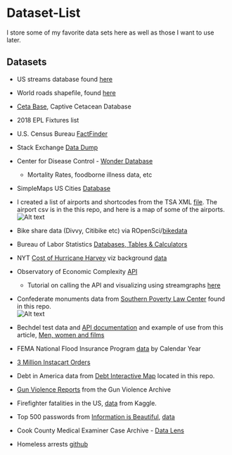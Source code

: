 # Dataset-List
I store some of my favorite data sets here as well as those I want to use later. 

## Datasets
+ US streams database found [here](http://nationalmap.gov/small_scale/atlasftp-1m.html?openChapters=chpwater#chpwater)
+ World roads shapefile, found [here](http://www.naturalearthdata.com/downloads/10m-cultural-vectors/roads/)
+ [Ceta Base](http://www.cetabase.org/), Captive Cetacean Database 
+ 2018 EPL Fixtures list
+ U.S. Census Bureau [FactFinder](https://factfinder.census.gov/faces/nav/jsf/pages/searchresults.xhtml?refresh=t#acsST)
+ Stack Exchange [Data Dump](https://archive.org/details/stackexchange)
+ Center for Disease Control - [Wonder Database](https://wonder.cdc.gov/)
  + Mortality Rates, foodborne illness data, etc 
+ SimpleMaps US Cities [Database](http://simplemaps.com/data/us-cities)
+ I created a list of airports and shortcodes from the TSA XML [file](https://www.tsa.gov/data/apcp.xml). The airport csv is in the this repo, and here is a map of some of the airports. \
![Alt text](https://github.com/awhstin/Dataset-List/blob/master/airportsv2.png "Airports by category")

+ Bike share data (Divvy, Citibike etc) via ROpenSci/[bikedata](https://github.com/ropensci/bikedata)
+ Bureau of Labor Statistics [Databases, Tables & Calculators](https://www.bls.gov/data/)
+ NYT [Cost of Hurricane Harvey](https://www.nytimes.com/interactive/2017/09/01/upshot/cost-of-hurricane-harvey-only-one-storm-comes-close.html?mcubz=1) viz background [data](https://static01.nyt.com/newsgraphics/2017/08/29/expensive-storms/79088630ae1af934d7840e104a0e3f1e8a6c7bf1/data-2.tsv)
+ Observatory of Economic Complexity [API](http://atlas.media.mit.edu/api/)
  + Tutorial on calling the API and visualizing using streamgraphs [here](http://austinwehrwein.com/tutorials/streams/)
+ Confederate monuments data from [Southern Poverty Law Center](https://splcenter.carto.com/tables/confederate_symbols/public) found in this repo. \
![Alt text](https://github.com/awhstin/Dataset-List/blob/master/states.png "States with Confederate monuments")
+ Bechdel test data and [API documentation](http://bechdeltest.com/api/v1/doc) and example of use from this article, [Men, women and films](https://www.1843magazine.com/data-graphic/what-the-numbers-say/men-women-and-films)
+ FEMA National Flood Insurance Program [data](https://www.fema.gov/statistics-calendar-year0) by Calendar Year
+ [3 Million Instacart Orders](https://www.instacart.com/datasets/grocery-shopping-2017)
+ Debt in America data from [Debt Interactive Map](https://apps.urban.org/features/debt-interactive-map/) located in this repo.
+ [Gun Violence Reports](http://www.gunviolencearchive.org/reports) from the Gun Violence Archive
+ Firefighter fatalities in the US, [data](https://www.kaggle.com/fema/firefighter-fatalities) from Kaggle.
+ Top 500 passwords from [Information is Beautiful](https://informationisbeautiful.net/visualizations/top-500-passwords-visualized/), [data](http://bit.ly/KIB_PopularPasswords)
+ Cook County Medical Examiner Case Archive - [Data Lens](https://datacatalog.cookcountyil.gov/Public-Safety/Medical-Examiner-Case-Archive/cjeq-bs86)
+ Homeless arrests [github](https://github.com/datadesk/homeless-arrests-analysis)
